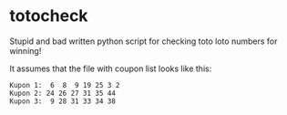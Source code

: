 # totocheck
Stupid and bad written python script for checking toto loto numbers for winning! 

It assumes that the file with coupon list looks like this:
```
Kupon 1:  6  8  9 19 25 3 2
Kupon 2: 24 26 27 31 35 44 
Kupon 3:  9 28 31 33 34 38
```
